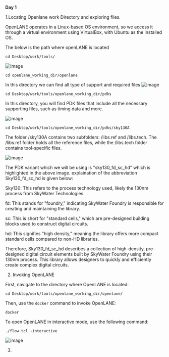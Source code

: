 **Day 1**

1.Locating Openlane work Directory and exploring files.

OpenLANE operates in a Linux-based OS environment, so we access it through a virtual environment using VirtualBox, with Ubuntu as the installed OS.

The below is the path where openLANE is located

```cd Desktop/work/tools/```

![image](https://github.com/kashyap21meher/Kashyap_NASSCOM_VSD_SOC_Design_PD/assets/169720302/92f2f866-f235-41ed-9fb0-babc8fb63c6b)

```cd openlane_working_dir/openlane```

In this directory we can find all type of support and required files 
![image](https://github.com/kashyap21meher/Kashyap_NASSCOM_VSD_SOC_Design_PD/assets/169720302/5fb6c57c-455e-4943-b5f6-51ae587d1380)


```cd Desktop/work/tools/openlane_working_dir/pdks```

In this directory, you will find PDK files that include all the necessary supporting files, such as timing data and more.

![image](https://github.com/kashyap21meher/Kashyap_NASSCOM_VSD_SOC_Design_PD/assets/169720302/514a2c58-c9d7-4ef5-9835-57816de52ecb)

```cd Desktop/work/tools/openlane_working_dir/pdks/sky130A```

The folder /sky130A contains two subfolders: /libs.ref and /libs.tech. The /libs.ref folder holds all the reference files, while the /libs.tech folder contains tool-specific files.

![image](https://github.com/kashyap21meher/Kashyap_NASSCOM_VSD_SOC_Design_PD/assets/169720302/58b50ad6-e362-483d-b386-389bb1cb322b)

The PDK variant which we will be using is "sky130_fd_sc_hd" which is highlighted in the above image.
explaination of the abbreviation Sky130_fd_sc_hd is given below:

Sky130: This refers to the process technology used, likely the 130nm process from SkyWater Technologies.

fd: This stands for "foundry," indicating SkyWater Foundry is responsible for creating and maintaining the library.

sc: This is short for "standard cells," which are pre-designed building blocks used to construct digital circuits.

hd: This signifies "high density," meaning the library offers more compact standard cells compared to non-HD libraries.

Therefore, Sky130_fd_sc_hd describes a collection of high-density, pre-designed digital circuit elements built by SkyWater Foundry using their 130nm process. This library allows designers to quickly and efficiently create complex digital circuits.

2. Invoking OpenLANE 

First, navigate to the directory where OpenLANE is located:

```cd Desktop/work/tools/openlane_working_dir/openlane/```

Then, use the `docker` command to invoke OpenLANE:

```docker```

To open OpenLANE in interactive mode, use the following command:

```./flow.tcl -interactive```

![image](https://github.com/kashyap21meher/Kashyap_NASSCOM_VSD_SOC_Design_PD/assets/169720302/c5ab3bd8-baed-49a3-8c3a-6ab6ea260ec8)

3. 
